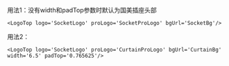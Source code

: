 用法1：没有width和padTop参数时默认为国美插座头部

    <LogoTop logo='SocketLogo' proLogo='SocketProLogo' bgUrl='SocketBg'/>

用法2：

    <LogoTop logo='SocketLogo' proLogo='CurtainProLogo' bgUrl='CurtainBg' width='6.5' padTop='0.765625'/>
